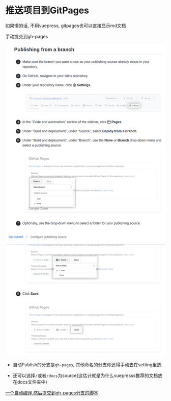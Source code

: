 # 推送项目到GitPages

如果懒的话, 不用vuepress, gitpages也可以直接显示md文档


手动提交到gh-pages



![failure](../../images/83ad32c958dacc26e343fa0988ac1868f25889fb9f830f60f9946bf11d77dca4.png)

- 自动Publish的分支是`gh-pages`, 其他命名的分支你还得手动去在setting里选.

- 还可以选择`/`或者`/docs`为source(这估计就是为什么vuepresss推荐的文档放在docs文件夹中)


[一个自动编译,然后提交到gh-pages分支的脚本](../../deploy.sh)